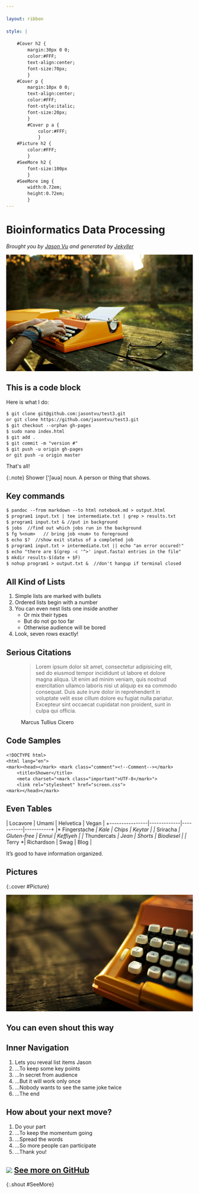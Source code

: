 ```yaml
---

layout: ribbon

style: |

    #Cover h2 {
        margin:30px 0 0;
        color:#FFF;
        text-align:center;
        font-size:70px;
        }
    #Cover p {
        margin:10px 0 0;
        text-align:center;
        color:#FFF;
        font-style:italic;
        font-size:20px;
        }
        #Cover p a {
            color:#FFF;
            }
    #Picture h2 {
        color:#FFF;
        }
    #SeeMore h2 {
        font-size:100px
        }
    #SeeMore img {
        width:0.72em;
        height:0.72em;
        }
---
```


# Bioinformatics Data Processing

*Brought you by [Jason Vu](http://jasontvu.github.io/) and generated by [Jekyller](https://github.com/shower/jekyller)*

![](pictures/cover.jpg)
<!-- photo by John Carey, fiftyfootshadows.net -->


## This is a code block

Here is what I do:

    $ git clone git@github.com:jasontvu/test3.git
    or git clone https://github.com/jasontvu/test3.git
    $ git checkout --orphan gh-pages
    $ sudo nano index.html
    $ git add .
    $ git commit -m "version #"
    $ git push -u origin gh-pages
    or git push -u origin master

That's all!

{:.note}
Shower ['ʃəuə] noun. A person or thing that shows.


## Key commands

    $ pandoc --from markdown --to html notebook.md > output.html
    $ program1 input.txt | tee intermediate.txt | grep > results.txt
    $ program1 input.txt & //put in background
    $ jobs  //find out which jobs run in the background
    $ fg %<num>   // bring job <num> to foreground
    $ echo $?  //show exit status of a completed job
    $ program1 input.txt > intermediate.txt || echo "an error occured!"
    $ echo "there are $(grep -c '^>' input.fasta) entries in the file"
    $ mkdir results-$(date + $F)
    $ nohup program1 > output.txt &  //don't hangup if terminal closed

## All Kind of Lists

1. Simple lists are marked with bullets
2. Ordered lists begin with a number
3. You can even nest lists one inside another
    - Or mix their types
    - But do not go too far
    - Otherwise audience will be bored
4. Look, seven rows exactly!

## Serious Citations

<figure markdown="1">

> Lorem ipsum dolor sit amet, consectetur adipisicing elit, sed do eiusmod tempor incididunt ut labore et dolore magna aliqua. Ut enim ad minim veniam, quis nostrud exercitation ullamco laboris nisi ut aliquip ex ea commodo consequat. Duis aute irure dolor in reprehenderit in voluptate velit esse cillum dolore eu fugiat nulla pariatur. Excepteur sint occaecat cupidatat non proident, sunt in culpa qui officia.

<figcaption>Marcus Tullius Cicero</figcaption>
</figure>

## Code Samples

    <!DOCTYPE html>
    <html lang="en">
    <mark><head></mark> <mark class="comment"><!--Comment--></mark>
        <title>Shower</title>
        <meta charset="<mark class="important">UTF-8</mark>">
        <link rel="stylesheet" href="screen.css">
    <mark></head></mark>

## Even Tables

|  Locavore      | Umami       | Helvetica | Vegan     |
+----------------|-------------|-----------|-----------+
|* Fingerstache *| Kale        | Chips     | Keytar    |
|* Sriracha     *| Gluten-free | Ennui     | Keffiyeh  |
|* Thundercats  *| Jean        | Shorts    | Biodiesel |
|* Terry        *| Richardson  | Swag      | Blog      |

It’s good to have information organized.

## Pictures
{:.cover #Picture}

![](pictures/picture.jpg)
<!-- photo by John Carey, fiftyfootshadows.net -->

## **You can even shout this way**

## Inner Navigation

1. Lets you reveal list items Jason
2. …To keep some key points
3. …In secret from audience
4. …But it will work only once
5. …Nobody wants to see the same joke twice
6. …The end

## How about your next move?

1. Do your part
2. …To keep the momentum going
3. …Spread the words
4. …So more people can participate
5. …Thank you!


## ![](http://shwr.me/pictures/logo.svg) [See more on GitHub](https://github.com/shower/shower/)
{:.shout #SeeMore}
